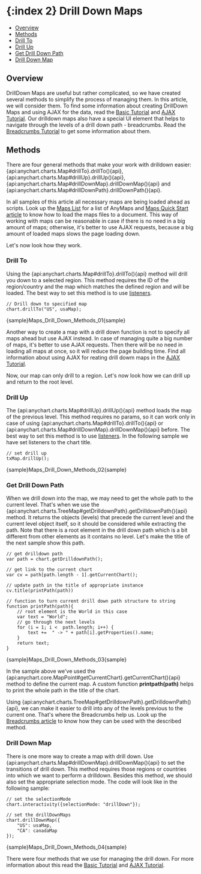 {:index 2}
Drill Down Maps
=================

* [Overview](#overview)
* [Methods](#methods)
 * [Drill To](#drill_to)
 * [Drill Up](#drill_up)
 * [Get Drill Down Path](#get_drill_down_path)
 * [Drill Down Map](#drill_down_map)


## Overview

DrillDown Maps are useful but rather complicated, so we have created several methods to simplify the process of managing them. In this article, we will consider them. 
To find some information about creating DrillDown Maps and using AJAX for the data, read the [Basic Tutorial](Basic_tutorial) and [AJAX Tutorial](AJAX_Tutorial).
Our drilldown maps also have a special UI element that helps to navigate through the levels of a drill down path - breadcrumbs. Read the [Breadcrumbs Tutorial](Breadcrumbs_Tutorial) to get some information about them.


## Methods

There are four general methods that make your work with drilldown easier: {api:anychart.charts.Map#drillTo}.drillTo(){api}, {api:anychart.charts.Map#drillUp}.drillUp(){api}, {api:anychart.charts.Map#drillDownMap}.drillDownMap(){api} and {api:anychart.charts.Map#drillDownPath}.drillDownPath(){api}. 

In all samples of this article all necessary maps are being loaded ahead as scripts. Look up the [Maps List](../Maps_List) for a list of AnyMaps and [Maps Quick Start article](../Quick_Start) to know how to load the maps files to a document. This way of working with maps can be reasonable in case if there is no need in a big amount of maps; otherwise, it's better to use AJAX requests, because a big amount of loaded maps slows the page loading down.

Let's now look how they work.

### Drill To

Using the {api:anychart.charts.Map#drillTo}.drillTo(){api} method will drill you down to a selected region. This method requires the ID of the region/country and the map which matches the defined region and will be loaded. The best way to set this method is to use [listeners](Event_Listeners).

```
// Drill down to specified map
chart.drillTo("US", usaMap);
```

{sample}Maps\_Drill\_Down\_Methods\_01{sample}

Another way to create a map with a drill down function is not to specify all maps ahead but use AJAX instead. In case of managing quite a big number of maps, it's better to use AJAX requests. Then there will be no need in loading all maps at once, so it will reduce the page building time. Find all information about using AJAX for reating drill dowm maps in the [AJAX Tutorial](AJAX_Tutorial).

Now, our map can only drill to a region. Let's now look how we can drill up and return to the root level.


### Drill Up

The {api:anychart.charts.Map#drillUp}.drillUp(){api} method loads the map of the previous level. This method requires no params, so it can work only in case of using {api:anychart.charts.Map#drillTo}.drillTo(){api} or {api:anychart.charts.Map#drillDownMap}.drillDownMap(){api} before. The best way to set this method is to use [listeners](Event_Listeners). In the following sample we have set listeners to the chart title.

```
// set drill up
txMap.drillUp();
```

{sample}Maps\_Drill\_Down\_Methods\_02{sample}


### Get Drill Down Path

When we drill down into the map, we may need to get the whole path to the current level. That's when we use the {api:anychart.charts.TreeMap#getDrilldownPath}.getDrilldownPath(){api} method. It returns the objects (levels) that precede the current level and the current level object itself, so it should be considered while extracting the path. Note that there is a root element in the drill down path which is a bit different from other elements as it contains no level. Let's make the title of the next sample show this path.

```
// get drilldown path
var path = chart.getDrilldownPath();

// get link to the current chart
var cv = path[path.length - 1].getCurrentChart();
      
// update path in the title of appropriate instance
cv.title(printPath(path))

// function to turn current drill down path structure to string
function printPath(path){
    // root element is the World in this case
    var text = "World";
    // go through the next levels
    for (i = 1; i <  path.length; i++) { 
        text +=  " -> " + path[i].getProperties().name;
    }
    return text;
}
```
{sample}Maps\_Drill\_Down\_Methods\_03{sample}

In the sample above we've used the {api:anychart.core.MapPoint#getCurrentChart}.getCurrentChart(){api} method to define the current map. A custom function **printpath(path)** helps to print the whole path in the title of the chart.

Using {api:anychart.charts.TreeMap#getDrilldownPath}.getDrilldownPath(){api}, we can make it easier to drill into any of the levels previous to the current one. That's where the Breadcrumbs help us. Look up the [Breadcrumbs article](Breadcrumbs) to know how they can be used with the described method.


### Drill Down Map

There is one more way to create a map with drill down. Use {api:anychart.charts.Map#drillDownMap}.drillDownMap(){api} to set the transitions of drill down. This method requires those regions or countries into which we want to perform a drilldown. Besides this method, we should also set the appropriate selection mode. The code will look like in the following sample:

```
// set the selectionMode    
chart.interactivity({selectionMode: "drillDown"});

// set the drillDownMaps
chart.drillDownMap({
    "US": usaMap,        
    "CA": canadaMap
});
```

{sample}Maps\_Drill\_Down\_Methods\_04{sample}

There were four methods that we use for managing the drill down. For more information about this read the [Basic Tutorial](Basic_tutorial) and [AJAX Tutorial](AJAX_Tutorial).